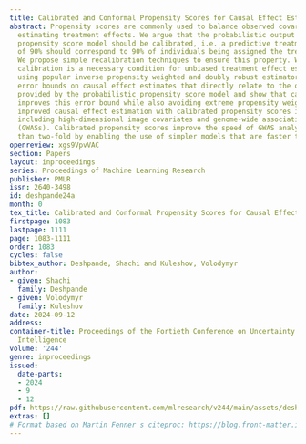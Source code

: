 ```yaml
---
title: Calibrated and Conformal Propensity Scores for Causal Effect Estimation
abstract: Propensity scores are commonly used to balance observed covariates while
  estimating treatment effects. We argue that the probabilistic output of a learned
  propensity score model should be calibrated, i.e. a predictive treatment probability
  of 90% should correspond to 90% of individuals being assigned the treatment group.
  We propose simple recalibration techniques to ensure this property. We prove that
  calibration is a necessary condition for unbiased treatment effect estimation when
  using popular inverse propensity weighted and doubly robust estimators. We derive
  error bounds on causal effect estimates that directly relate to the quality of uncertainties
  provided by the probabilistic propensity score model and show that calibration strictly
  improves this error bound while also avoiding extreme propensity weights. We demonstrate
  improved causal effect estimation with calibrated propensity scores in several tasks
  including high-dimensional image covariates and genome-wide association studies
  (GWASs). Calibrated propensity scores improve the speed of GWAS analysis by more
  than two-fold by enabling the use of simpler models that are faster to train.
openreview: xgs9VpvVAC
section: Papers
layout: inproceedings
series: Proceedings of Machine Learning Research
publisher: PMLR
issn: 2640-3498
id: deshpande24a
month: 0
tex_title: Calibrated and Conformal Propensity Scores for Causal Effect Estimation
firstpage: 1083
lastpage: 1111
page: 1083-1111
order: 1083
cycles: false
bibtex_author: Deshpande, Shachi and Kuleshov, Volodymyr
author:
- given: Shachi
  family: Deshpande
- given: Volodymyr
  family: Kuleshov
date: 2024-09-12
address:
container-title: Proceedings of the Fortieth Conference on Uncertainty in Artificial
  Intelligence
volume: '244'
genre: inproceedings
issued:
  date-parts:
  - 2024
  - 9
  - 12
pdf: https://raw.githubusercontent.com/mlresearch/v244/main/assets/deshpande24a/deshpande24a.pdf
extras: []
# Format based on Martin Fenner's citeproc: https://blog.front-matter.io/posts/citeproc-yaml-for-bibliographies/
---
```

